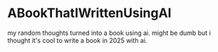 # ABookThatIWrittenUsingAI
my random thoughts turned into a book using ai. might be dumb but i thought it's cool to write a book in 2025 with ai.
